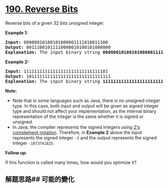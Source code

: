 # [190. Reverse Bits](https://leetcode-cn.com/problems/reverse-bits/)
Reverse bits of a given 32 bits unsigned integer.



**Example 1:**


<pre><strong>Input:</strong> 00000010100101000001111010011100
<strong>Output:</strong> 00111001011110000010100101000000
<strong>Explanation: </strong>The input binary string <b>00000010100101000001111010011100</b> represents the unsigned integer 43261596, so return 964176192 which its binary representation is <b>00111001011110000010100101000000</b>.
</pre>

**Example 2:**


<pre><strong>Input:</strong> 11111111111111111111111111111101
<strong>Output:</strong> 10111111111111111111111111111111
<strong>Explanation: </strong>The input binary string <strong>11111111111111111111111111111101</strong> represents the unsigned integer 4294967293, so return 3221225471 which its binary representation is <strong>10111111111111111111111111111111</strong>.</pre>



**Note:**


- Note that in some languages such as Java, there is no unsigned integer type. In this case, both input and output will be given as signed integer type and should not affect your implementation, as the internal binary representation of the integer is the same whether it is signed or unsigned.
- In Java, the compiler represents the signed integers using [2&#39;s complement notation](https://en.wikipedia.org/wiki/Two%27s_complement). Therefore, in **Example 2** above the input represents the signed integer <code>-3</code> and the output represents the signed integer <code>-1073741825</code>.



**Follow up**:

If this function is called many times, how would you optimize it?
## 解题思路## 可能的變化